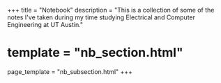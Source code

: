 +++
title = "Notebook"
description = "This is a collection of some of the notes I've taken during my time studying Electrical and Computer Engineering at UT Austin."
# template = "nb_section.html"
page_template = "nb_subsection.html"
+++
